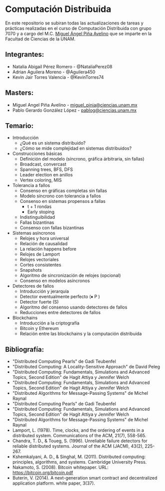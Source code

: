 # Computación Distribuida
En este repositorio se subiran todas las actualizaciones de tareas y prácticas realizadas en el curso de Computación Distribuida con grupo 7070 y a cargo del M.C. [Miguel Ángel Piña Avelino](https://miguelpinia.github.io/home) que se imparte en la Facultad de Ciencias de la UNAM.

## Integrantes:
- Natalia Abigail Pérez Romero    - @NataliaPerez08
- Adrian Aguilera Moreno     - @Aguilera450
- Kevin Jair Torres Valencia - @KevinTorres74

## Masters:
- Miguel Angel Piña Avelino     - miguel_pinia@ciencias.unam.mx
- Pablo Gerardo González López	- pablog@ciencias.unam.mx

## Temario:
- Introducción
  - ¿Qué es un sistema distribuido?
  - ¿Cómo se mide complejidad en sistemas distribuidos?
- Construcciones básicas
  - Definición del modelo (sı́ncrono, gráfica árbitraria, sin fallas)
  - Broadcast, convercast
  - Spanning trees, BFS, DFS
  - Leader election en anillos
  - Vertex coloring, MIS
- Tolerancia a fallos
  - Consenso en gráficas completas sin fallas
  - Modelo sı́ncrono con tolerancia a fallos
  - Consenso en sistemas propensos a fallas
    - t + 1 rondas
    - Early stoping
  - Indistinguibilidad
  - Fallas bizantinas
  - Consenso con fallas bizantinas
- Sistemas ası́ncronos
  - Relojes y hora universal
  - Relación de causalidad
  - La relación happens before
  - Relojes de Lamport
  - Relojes vectoriales
  - Cortes consistentes
  - Snapshots
  - Algoritmo de sincronización de relojes (opcional)
  - Consenso en modelos ası́ncronos
- Detectores de fallos
  - Introducción y jerarquı́a
  - Detector eventualmente perfecto (♦ P )
  - Detector fuerte (S)
  - Algoritmo del consenso usando detectores de fallos
  - Reducciones entre detectores de fallos
- Blockchains
  - Introducción a la criptografía
  - Bitcoin y Ethereum
  - Relación entre las blockchains y la computación distribuida


## Bibliografía:
- "Distributed Computing Pearls" de Gadi Teubenfel
- "Distributed Computing: A Locality-Sensitive Approach" de David Peleg
- "Distributed Computing: Fundamentals, Simulations and Advanced Topics, Second Edition" de Hagit Attiya y Jennifer Welch
- "Distributed Computing: Fundamentals, Simulations and Advanced Topics, Second Edition" de Hagit Attiya y Jennifer Welch
- "Distributed Algorithms for Message-Passing Systems" de Michel Raynal
- "Distributed Computing Pearls" de Gadi Teubenfel
- "Distributed Computing: Fundamentals, Simulations and Advanced Topics, Second Edition" de Hagit Attiya y Jennifer Welch
- "Distributed Algorithms for Message-Passing Systems" de Michel Raynal
- Lamport, L. (1978). Time, clocks, and the ordering of events in a distributed system. Communications of the ACM, 21(7), 558-565.
- Chandra, T. D., & Toueg, S. (1996). Unreliable failure detectors for reliable distributed systems. Journal of the ACM (JACM), 43(2), 225-267.
- Kshemkalyani, A. D., & Singhal, M. (2011). Distributed computing: principles, algorithms, and systems. Cambridge University Press.
- Nakamoto, S. (2008). Bitcoin whitepaper. URL: https://bitcoin.org/bitcoin.pdf
- Buterin, V. (2014). A next-generation smart contract and decentralized application platform. white paper, 3(37).